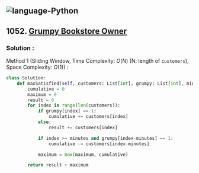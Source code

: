 ![language-Python](https://img.shields.io/badge/Python-ffd43b?style=for-the-badge&logo=PYTHON)
---

## 1052. [Grumpy Bookstore Owner](https://leetcode.com/problems/grumpy-bookstore-owner)

### Solution :

Method 1 (Sliding Window, Time Complexity: $O(N)$ (N: length of `customers`), Space Complexity: $O(1)$) :
```python
class Solution:
    def maxSatisfied(self, customers: List[int], grumpy: List[int], minutes: int) -> int:
        cumulative = 0
        maximum = 0
        result = 0
        for index in range(len(customers)):
            if grumpy[index] == 1:
                cumulative += customers[index]
            else:
                result += customers[index]

            if index >= minutes and grumpy[index-minutes] == 1:
                cumulative -= customers[index-minutes]

            maximum = max(maximum, cumulative)

        return result + maximum
```
